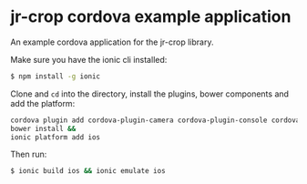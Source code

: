 jr-crop cordova example application
=====================

An example cordova application for the jr-crop library.

Make sure you have the ionic cli installed:

```bash
$ npm install -g ionic
```

Clone and `cd` into the directory, install the plugins, bower components and add the platform:
```bash
cordova plugin add cordova-plugin-camera cordova-plugin-console cordova-plugin-device cordova-plugin-splashscreen cordova-plugin-statusbar cordova-plugin-whitelist ionic-plugin-keyboard &&
bower install &&
ionic platform add ios
```

Then run:

```bash
$ ionic build ios && ionic emulate ios
```